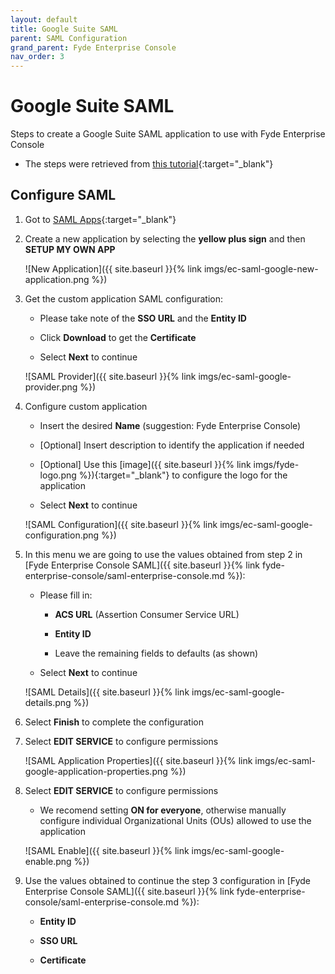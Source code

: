 ```yaml
---
layout: default
title: Google Suite SAML
parent: SAML Configuration
grand_parent: Fyde Enterprise Console
nav_order: 3
---
```

# Google Suite SAML

Steps to create a Google Suite SAML application to use with Fyde Enterprise Console

- The steps were retrieved from [this tutorial](https://support.google.com/a/answer/6087519?hl=en){:target="_blank"}

## Configure SAML

1. Got to [SAML Apps](https://admin.google.com/AdminHome?fral=1#AppsList:serviceType=SAML_APPS){:target="_blank"}

1. Create a new application by selecting the **yellow plus sign** and then **SETUP MY OWN APP**

    ![New Application]({{ site.baseurl }}{% link imgs/ec-saml-google-new-application.png %})

1. Get the custom application SAML configuration:

    - Please take note of the **SSO URL** and the **Entity ID**

    - Click **Download** to get the **Certificate**

    - Select **Next** to continue

    ![SAML Provider]({{ site.baseurl }}{% link imgs/ec-saml-google-provider.png %})

1. Configure custom application

    - Insert the desired **Name** (suggestion: Fyde Enterprise Console)

    - [Optional] Insert description to identify the application if needed

    - [Optional] Use this [image]({{ site.baseurl }}{% link imgs/fyde-logo.png %}){:target="_blank"} to configure the logo for the application

    - Select **Next** to continue

    ![SAML Configuration]({{ site.baseurl }}{% link imgs/ec-saml-google-configuration.png %})

1. In this menu we are going to use the values obtained from step 2 in [Fyde Enterprise Console SAML]({{ site.baseurl }}{% link fyde-enterprise-console/saml-enterprise-console.md %}):

    - Please fill in:

        - **ACS URL** (Assertion Consumer Service URL)

        - **Entity ID**

        - Leave the remaining fields to defaults (as shown)

    - Select **Next** to continue

    ![SAML Details]({{ site.baseurl }}{% link imgs/ec-saml-google-details.png %})

1. Select **Finish** to complete the configuration

1. Select **EDIT SERVICE** to configure permissions

    ![SAML Application Properties]({{ site.baseurl }}{% link imgs/ec-saml-google-application-properties.png %})

1. Select **EDIT SERVICE** to configure permissions

    - We recomend setting **ON for everyone**, otherwise manually configure individual Organizational Units (OUs) allowed to use the application

    ![SAML Enable]({{ site.baseurl }}{% link imgs/ec-saml-google-enable.png %})

1. Use the values obtained to continue the step 3 configuration in [Fyde Enterprise Console SAML]({{ site.baseurl }}{% link fyde-enterprise-console/saml-enterprise-console.md %}):

    - **Entity ID**

    - **SSO URL**

    - **Certificate**

